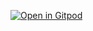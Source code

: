[![Open in Gitpod](https://gitpod.io/button/open-in-gitpod.svg)](https://gitpod.io/#https://github.com/jlengrand/vanilla-js)
